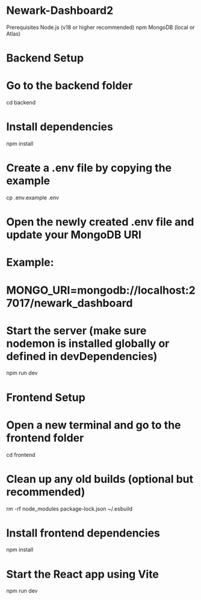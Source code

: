 # Newark-Dashboard2
Prerequisites
Node.js (v18 or higher recommended)
npm
MongoDB (local or Atlas)

# Backend Setup
# Go to the backend folder
cd backend

# Install dependencies
npm install

# Create a .env file by copying the example
cp .env.example .env

# Open the newly created .env file and update your MongoDB URI
# Example:
# MONGO_URI=mongodb://localhost:27017/newark_dashboard

# Start the server (make sure nodemon is installed globally or defined in devDependencies)
npm run dev

# Frontend Setup

# Open a new terminal and go to the frontend folder
cd frontend

# Clean up any old builds (optional but recommended)
rm -rf node_modules package-lock.json ~/.esbuild

# Install frontend dependencies
npm install

# Start the React app using Vite
npm run dev
